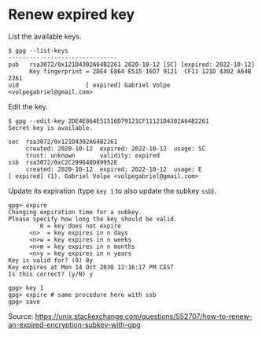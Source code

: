 # Renew expired key 

List the available keys.

```console
$ gpg --list-keys
-------------------------------
pub   rsa3072/0x121D4302A64B2261 2020-10-12 [SC] [expired: 2022-10-12]
      Key fingerprint = 2DE4 E864 E515 16D7 9121  CF11 121D 4302 A64B 2261
uid                   [ expired] Gabriel Volpe <volpegabriel@gmail.com>
```

Edit the key.

```console
$ gpg --edit-key 2DE4E864E51516D79121CF11121D4302A64B2261
Secret key is available.

sec  rsa3072/0x121D4302A64B2261
     created: 2020-10-12  expired: 2022-10-12  usage: SC
     trust: unknown       validity: expired
ssb  rsa3072/0xC2C299648D89952E
     created: 2020-10-12  expired: 2022-10-12  usage: E
[ expired] (1). Gabriel Volpe <volpegabriel@gmail.com>
```

Update its expiration (type `key 1` to also update the subkey `ssb`).

```console
gpg> expire
Changing expiration time for a subkey.
Please specify how long the key should be valid.
         0 = key does not expire
      <n>  = key expires in n days
      <n>w = key expires in n weeks
      <n>m = key expires in n months
      <n>y = key expires in n years
Key is valid for? (0) 8y
Key expires at Mon 14 Oct 2030 12:16:17 PM CEST
Is this correct? (y/N) y

gpg> key 1
gpg> expire # same procedure here with ssb
gpg> save
```

Source: https://unix.stackexchange.com/questions/552707/how-to-renew-an-expired-encryption-subkey-with-gpg
